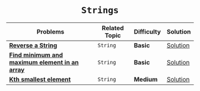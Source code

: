 <div align = "center">

# `Strings`

| Problems                                                                                                                                            | Related Topic | Difficulty | Solution                                                                    |
| --------------------------------------------------------------------------------------------------------------------------------------------------- | ------------- | ---------- | --------------------------------------------------------------------------- |
| [**Reverse a String**](https://docs.google.com/spreadsheets/d/1Q54syXIR46PVxCP7Mz84upjgqb4qYVTdjsOAszPyuUg/edit#gid=0&range=B4)                     | `String`      | **Basic**  | [Solution](../Strings/001.Reverse_a_String.cpp)                             |
| [**Find minimum and maximum element in an array**](https://practice.geeksforgeeks.org/problems/find-minimum-and-maximum-element-in-an-array4428/1/) | `String`      | **Basic**  | [Solution](../Strings/002.Find_minimum_and_maximum_element_in_an_array.cpp) |
| [**Kth smallest element**](https://practice.geeksforgeeks.org/problems/kth-smallest-element5635/1#)                                                 | `String`      | **Medium** | [Solution](../Strings/003.Kth_smallest_element.cpp)                         |

</div>
